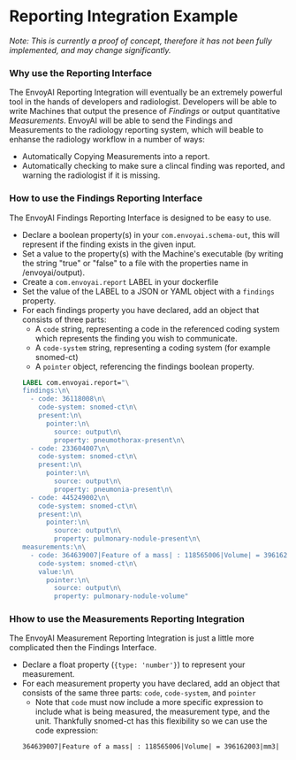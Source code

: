 # Reporting Integration Example
*Note: This is currently a proof of concept, therefore it has not been fully implemented, and may change significantly.*

### Why use the Reporting Interface
The EnvoyAI Reporting Integration will eventually be an extremely powerful
tool in the hands of developers and radiologist. Developers will be able
to write Machines that output the presence of *Findings* or output quantitative
*Measurements*. EnvoyAI will be able to send the Findings and Measurements
to the radiology reporting system, which will beable to enhanse the radiology
workflow in a number of ways:

* Automatically Copying Measurements into a report.
* Automatically checking to make sure a clincal finding was reported,
and warning the radiologist if it is missing.

### How to use the Findings Reporting Interface
The EnvoyAI Findings Reporting Interface is designed to be easy to use.
* Declare a boolean property(s) in your `com.envoyai.schema-out`, this will
represent if the finding exists in the given input.
* Set a value to the property(s) with the Machine's executable (by writing the string "true" or "false" to a
file with the properties name in /envoyai/output).
* Create a `com.envoyai.report` LABEL in your dockerfile
* Set the value of the LABEL to a JSON or YAML object with a `findings`
property.
* For each findings property you have declared, add an object that consists of three parts:
    * A `code` string, representing a code in the referenced coding system
    which represents the finding you wish to communicate.
    * A `code-system` string, representing a coding system (for example snomed-ct)
    * A `pointer` object, referencing the findings boolean property.
    ```Dockerfile
    LABEL com.envoyai.report="\
    findings:\n\
      - code: 36118008\n\
        code-system: snomed-ct\n\
        present:\n\
          pointer:\n\
            source: output\n\
            property: pneumothorax-present\n\
      - code: 233604007\n\
        code-system: snomed-ct\n\
        present:\n\
          pointer:\n\
            source: output\n\
            property: pneumonia-present\n\
      - code: 445249002\n\
        code-system: snomed-ct\n\
        present:\n\
          pointer:\n\
            source: output\n\
            property: pulmonary-nodule-present\n\
    measurements:\n\
      - code: 364639007|Feature of a mass| : 118565006|Volume| = 396162003|mm3|\n\
        code-system: snomed-ct\n\
        value:\n\
          pointer:\n\
            source: output\n\
            property: pulmonary-nodule-volume"
    ```
### Hhow to use the Measurements Reporting Integration
The EnvoyAI Measurement Reporting Integration is just a little more complicated
then the Findings Interface.
* Declare a float property (`{type: 'number'}`) to represent your measurement.
* For each measurement property you have declared, add an object that consists
of the same three parts: `code`, `code-system`, and `pointer`
    * Note that `code` must now include a more specific expression to include
    what is being measured, the measurement type, and the unit. Thankfully
    snomed-ct has this flexibility so we can use the code expression:
    ```snomed-ct
    364639007|Feature of a mass| : 118565006|Volume| = 396162003|mm3|
    ```